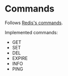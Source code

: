 # Commands

Follows [Redis's commands](https://redis.io/commands).

Implemented commands:

- GET
- SET
- DEL
- EXPIRE
- INFO
- PING
